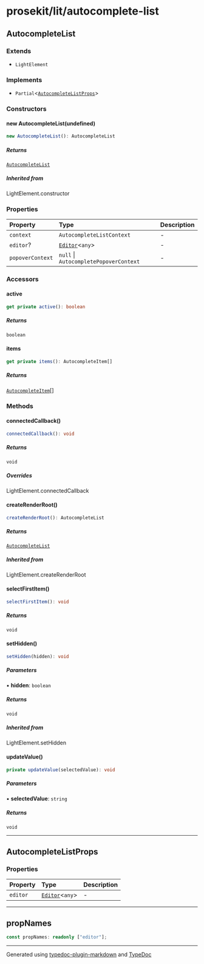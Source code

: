 # prosekit/lit/autocomplete-list

<a id="autocompletelist" name="autocompletelist"></a>

## AutocompleteList

### Extends

- `LightElement`

### Implements

- `Partial`\<[`AutocompleteListProps`](autocomplete-list.md#autocompletelistprops)\>

### Constructors

<a id="constructors" name="constructors"></a>

#### new AutocompleteList(undefined)

```ts
new AutocompleteList(): AutocompleteList
```

##### Returns

[`AutocompleteList`](autocomplete-list.md#autocompletelist)

##### Inherited from

LightElement.constructor

### Properties

| Property | Type | Description |
| :------ | :------ | :------ |
| `context` | `AutocompleteListContext` | - |
| `editor`? | [`Editor`](../core.md#editore)\<`any`\> | - |
| `popoverContext` | `null` \| `AutocompletePopoverContext` | - |

### Accessors

<a id="active" name="active"></a>

#### active

```ts
get private active(): boolean
```

##### Returns

`boolean`

<a id="items" name="items"></a>

#### items

```ts
get private items(): AutocompleteItem[]
```

##### Returns

[`AutocompleteItem`](autocomplete-item.md#autocompleteitem)[]

### Methods

<a id="connectedcallback" name="connectedcallback"></a>

#### connectedCallback()

```ts
connectedCallback(): void
```

##### Returns

`void`

##### Overrides

LightElement.connectedCallback

<a id="createrenderroot" name="createrenderroot"></a>

#### createRenderRoot()

```ts
createRenderRoot(): AutocompleteList
```

##### Returns

[`AutocompleteList`](autocomplete-list.md#autocompletelist)

##### Inherited from

LightElement.createRenderRoot

<a id="selectfirstitem" name="selectfirstitem"></a>

#### selectFirstItem()

```ts
selectFirstItem(): void
```

##### Returns

`void`

<a id="sethidden" name="sethidden"></a>

#### setHidden()

```ts
setHidden(hidden): void
```

##### Parameters

▪ **hidden**: `boolean`

##### Returns

`void`

##### Inherited from

LightElement.setHidden

<a id="updatevalue" name="updatevalue"></a>

#### updateValue()

```ts
private updateValue(selectedValue): void
```

##### Parameters

▪ **selectedValue**: `string`

##### Returns

`void`

***

<a id="autocompletelistprops" name="autocompletelistprops"></a>

## AutocompleteListProps

### Properties

| Property | Type | Description |
| :------ | :------ | :------ |
| `editor` | [`Editor`](../core.md#editore)\<`any`\> | - |

***

<a id="propnames" name="propnames"></a>

## propNames

```ts
const propNames: readonly ["editor"];
```

***

Generated using [typedoc-plugin-markdown](https://www.npmjs.com/package/typedoc-plugin-markdown) and [TypeDoc](https://typedoc.org/)
